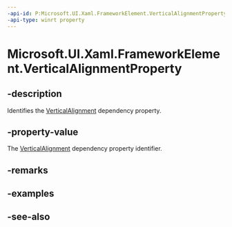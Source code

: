 ```yaml
---
-api-id: P:Microsoft.UI.Xaml.FrameworkElement.VerticalAlignmentProperty
-api-type: winrt property
---
```


<!-- Property syntax
public Microsoft.UI.Xaml.DependencyProperty VerticalAlignmentProperty { get; }
-->

# Microsoft.UI.Xaml.FrameworkElement.VerticalAlignmentProperty

## -description

Identifies the [VerticalAlignment](frameworkelement_verticalalignment.md) dependency property.

## -property-value

The [VerticalAlignment](frameworkelement_verticalalignment.md) dependency property identifier.

## -remarks

## -examples

## -see-also
